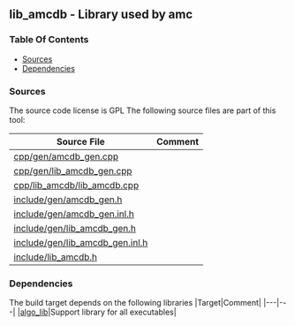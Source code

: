 ## lib_amcdb - Library used by amc


### Table Of Contents
<a href="#table-of-contents"></a>
<!-- dev.mdmark  mdmark:MDSECTION  state:BEG_AUTO  param:Toc -->
&nbsp;&nbsp;&bull;&nbsp;  [Sources](#sources)<br/>
&nbsp;&nbsp;&bull;&nbsp;  [Dependencies](#dependencies)<br/>

<!-- dev.mdmark  mdmark:MDSECTION  state:END_AUTO  param:Toc -->

### Sources
<a href="#sources"></a>
<!-- dev.mdmark  mdmark:MDSECTION  state:BEG_AUTO  param:Sources -->
The source code license is GPL
The following source files are part of this tool:

|Source File|Comment|
|---|---|
|[cpp/gen/amcdb_gen.cpp](/cpp/gen/amcdb_gen.cpp)||
|[cpp/gen/lib_amcdb_gen.cpp](/cpp/gen/lib_amcdb_gen.cpp)||
|[cpp/lib_amcdb/lib_amcdb.cpp](/cpp/lib_amcdb/lib_amcdb.cpp)||
|[include/gen/amcdb_gen.h](/include/gen/amcdb_gen.h)||
|[include/gen/amcdb_gen.inl.h](/include/gen/amcdb_gen.inl.h)||
|[include/gen/lib_amcdb_gen.h](/include/gen/lib_amcdb_gen.h)||
|[include/gen/lib_amcdb_gen.inl.h](/include/gen/lib_amcdb_gen.inl.h)||
|[include/lib_amcdb.h](/include/lib_amcdb.h)||

<!-- dev.mdmark  mdmark:MDSECTION  state:END_AUTO  param:Sources -->

### Dependencies
<a href="#dependencies"></a>
<!-- dev.mdmark  mdmark:MDSECTION  state:BEG_AUTO  param:Dependencies -->
The build target depends on the following libraries
|Target|Comment|
|---|---|
|[algo_lib](/txt/lib/algo_lib/README.md)|Support library for all executables|

<!-- dev.mdmark  mdmark:MDSECTION  state:END_AUTO  param:Dependencies -->

